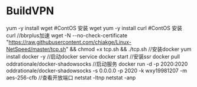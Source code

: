# BuildVPN



yum -y install wget    #ContOS 安装 wget
yum -y install curl    #ContOS 安装 curl
//bbrplus加速
wget -N --no-check-certificate "https://raw.githubusercontent.com/chiakge/Linux-NetSpeed/master/tcp.sh" && chmod +x tcp.sh && ./tcp.sh
//安装docker
yum install docker -y
//启动docker
service docker start
//安装ssr
docker pull oddrationale/docker-shadowsocks
//启动服务
docker run -d -p 2020:2020 oddrationale/docker-shadowsocks -s 0.0.0.0 -p 2020 -k wxy19981207 -m aes-256-cfb
//查看开放端口
netstat -ltnp
netstat -anp
